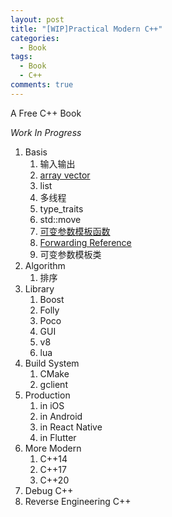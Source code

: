 ```yaml
---
layout: post
title: "[WIP]Practical Modern C++"
categories:
  - Book
tags:
  - Book
  - C++
comments: true
---
```


A Free C++ Book

<!-- more -->

*Work In Progress*

1. Basis
    1. 输入输出
    2. [array vector](https://zhuanlan.zhihu.com/p/63780726)
    3. list
    4. 多线程
    4. type_traits
    4. std::move
    1. [可变参数模板函数](https://mp.weixin.qq.com/s/iiLXYGrT3TaCe8esSM1gtw)
    2. [Forwarding Reference](https://mp.weixin.qq.com/s/i6ksTraN1h_o5ZMTVRtvZA)
    2. 可变参数模板类
1. Algorithm
    1. 排序
1. Library
    1. Boost
    1. Folly
    1. Poco
    2. GUI
    3. v8
    4. lua
1. Build System
    1. CMake
    1. gclient
1. Production
    1. in iOS
    1. in Android
    1. in React Native
    1. in Flutter
1. More Modern
    1. C++14
    1. C++17
    1. C++20
1. Debug C++
1. Reverse Engineering C++


